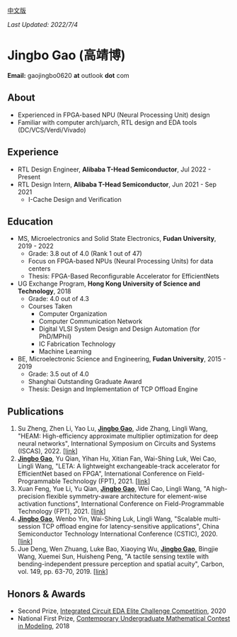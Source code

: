 [中文版](/about_zh_cn/)

*Last Updated: 2022/7/4*

# Jingbo Gao (高靖博)

**Email:** gaojingbo0620 **at** outlook **dot** com

## About

* Experienced in FPGA-based NPU (Neural Processing Unit) design
* Familiar with computer arch/µarch, RTL design and EDA tools (DC/VCS/Verdi/Vivado)

## Experience

* RTL Design Engineer, **Alibaba T-Head Semiconductor**, Jul 2022 - Present
* RTL Design Intern, **Alibaba T-Head Semiconductor**, Jun 2021 - Sep 2021
    * I-Cache Design and Verification

## Education

* MS, Microelectronics and Solid State Electronics, **Fudan University**, 2019 - 2022
    * Grade: 3.8 out of 4.0 (Rank 1 out of 47)
    * Focus on FPGA-based NPUs (Neural Processing Units) for data centers
    * Thesis: FPGA-Based Reconfigurable Accelerator for EfficientNets
* UG Exchange Program, **Hong Kong University of Science and Technology**, 2018
    * Grade: 4.0 out of 4.3
    * Courses Taken
        * Computer Organization
        * Computer Communication Network
        * Digital VLSI System Design and Design Automation (for PhD/MPhil)
        * IC Fabrication Technology
        * Machine Learning
* BE, Microelectronic Science and Engineering, **Fudan University**, 2015 - 2019
    * Grade: 3.5 out of 4.0
    * Shanghai Outstanding Graduate Award
    * Thesis: Design and Implementation of TCP Offload Engine

## Publications

1. Su Zheng, Zhen Li, Yao Lu, <u>**Jingbo Gao**</u>, Jide Zhang, Lingli Wang, "HEAM: High-efficiency approximate multiplier optimization for deep neural networks", International Symposium on Circuits and Systems (ISCAS), 2022. [[link](https://arxiv.org/abs/2201.08022)]
2. <u>**Jingbo Gao**</u>, Yu Qian, Yihan Hu, Xitian Fan, Wai-Shing Luk, Wei Cao, Lingli Wang, "LETA: A lightweight exchangeable-track accelerator for EfficientNet based on FPGA", International Conference on Field-Programmable Technology (FPT), 2021. [[link](https://ieeexplore.ieee.org/document/9609919)]
3. Xuan Feng, Yue Li, Yu Qian, <u>**Jingbo Gao**</u>, Wei Cao, Lingli Wang, "A high-precision flexible symmetry-aware architecture for element-wise activation functions", International Conference on Field-Programmable Technology (FPT), 2021. [[link](https://ieeexplore.ieee.org/document/9609865)]
4. <u>**Jingbo Gao**</u>, Wenbo Yin, Wai-Shing Luk, Lingli Wang, "Scalable multi-session TCP offload engine for latency-sensitive applications", China Semiconductor Technology International Conference (CSTIC), 2020. [[link](https://ieeexplore.ieee.org/document/9282453)]
5. Jue Deng, Wen Zhuang, Luke Bao, Xiaoying Wu, <u>**Jingbo Gao**</u>, Bingjie Wang, Xuemei Sun, Huisheng Peng, "A tactile sensing textile with bending-independent pressure perception and spatial acuity", Carbon, vol. 149, pp. 63-70, 2019. [[link](https://www.sciencedirect.com/science/article/pii/S0008622319303422)]

## Honors & Awards
* Second Prize, [Integrated Circuit EDA Elite Challenge Competition](https://eda.icisc.cn/), 2020
* National First Prize, [Contemporary Undergraduate Mathematical Contest in Modeling](http://www.mcm.edu.cn/), 2018